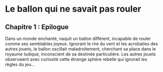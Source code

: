 # Le ballon qui ne savait pas rouler
## Chapitre 1 : Epilogue

Dans un monde enchanté, naquit un ballon différent, incapable de rouler comme ses semblables joyeux. 
Ignorant le rire du vent et les acrobaties des autres jouets, le ballon oscillait maladroitement, cherchant sa place dans le royaume ludique, inconscient de sa destinée particulière.
Les autres jouets observaient avec curiosité cette étrange sphère rebelle qui ignorait les règles du jeu...
